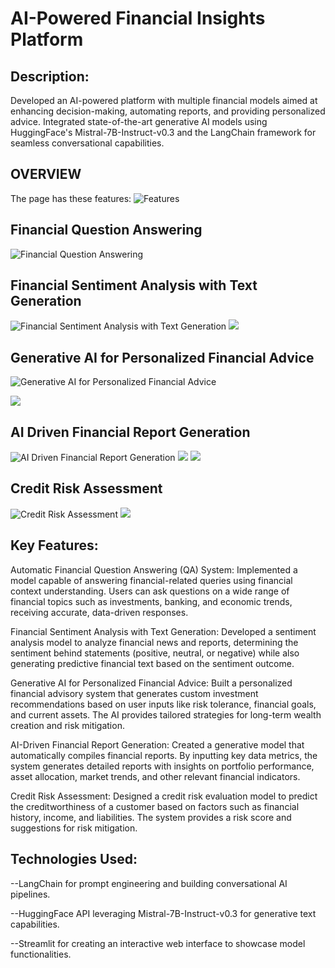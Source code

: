 # AI-Powered Financial Insights Platform

## Description:
Developed an AI-powered platform with multiple financial models aimed at enhancing decision-making, automating reports, and providing personalized advice. Integrated state-of-the-art generative AI models using HuggingFace's Mistral-7B-Instruct-v0.3 and the LangChain framework for seamless conversational capabilities.

## OVERVIEW
The page has these features:
![Features](https://github.com/Rachit2527/Financial-Assistant/blob/main/Screenshot%20(3027).png?raw=true)

## Financial Question Answering

![Financial Question Answering](https://github.com/Rachit2527/Financial-Assistant/blob/main/Screenshot%20(3017).png?raw=true)

## Financial Sentiment Analysis with Text Generation

![Financial Sentiment Analysis with Text Generation](https://github.com/Rachit2527/Financial-Assistant/blob/main/Screenshot%20(3018).png?raw=true)
![](https://github.com/Rachit2527/Financial-Assistant/blob/main/Screenshot%20(3019).png?raw=true)





## Generative AI for Personalized Financial Advice

![Generative AI for Personalized Financial Advice](https://github.com/Rachit2527/Financial-Assistant/blob/main/Screenshot%20(3020).png?raw=true)

![](https://github.com/Rachit2527/Financial-Assistant/blob/main/Screenshot%20(3021).png?raw=true)

## AI Driven Financial Report Generation
![AI Driven Financial Report Generation](https://github.com/Rachit2527/Financial-Assistant/blob/main/Screenshot%20(3022).png?raw=true)
![](https://github.com/Rachit2527/Financial-Assistant/blob/main/Screenshot%20(3023).png?raw=true)
![](https://github.com/Rachit2527/Financial-Assistant/blob/main/Screenshot%20(3024).png?raw=true)

## Credit Risk Assessment
![Credit Risk Assessment](https://github.com/Rachit2527/Financial-Assistant/blob/main/Screenshot%20(3025).png?raw=true)
![](https://github.com/Rachit2527/Financial-Assistant/blob/main/Screenshot%20(3026).png?raw=true)



## Key Features:

Automatic Financial Question Answering (QA) System:
Implemented a model capable of answering financial-related queries using financial context understanding. Users can ask questions on a wide range of financial topics such as investments, banking, and economic trends, receiving accurate, data-driven responses.

Financial Sentiment Analysis with Text Generation:
Developed a sentiment analysis model to analyze financial news and reports, determining the sentiment behind statements (positive, neutral, or negative) while also generating predictive financial text based on the sentiment outcome.

Generative AI for Personalized Financial Advice:
Built a personalized financial advisory system that generates custom investment recommendations based on user inputs like risk tolerance, financial goals, and current assets. The AI provides tailored strategies for long-term wealth creation and risk mitigation.

AI-Driven Financial Report Generation:
Created a generative model that automatically compiles financial reports. By inputting key data metrics, the system generates detailed reports with insights on portfolio performance, asset allocation, market trends, and other relevant financial indicators.

Credit Risk Assessment:
Designed a credit risk evaluation model to predict the creditworthiness of a customer based on factors such as financial history, income, and liabilities. The system provides a risk score and suggestions for risk mitigation.


## Technologies Used:

--LangChain for prompt engineering and building conversational AI pipelines.

--HuggingFace API leveraging Mistral-7B-Instruct-v0.3 for generative text capabilities.

--Streamlit for creating an interactive web interface to showcase model functionalities.

